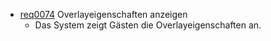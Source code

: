 * [req0074](https://github.com/PolitAktiv/politaktiv-requirements/tree/master/en/requirements/req0074.md) Overlayeigenschaften anzeigen
  * Das System zeigt Gästen die Overlayeigenschaften an.
